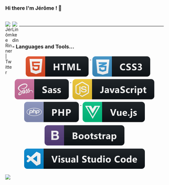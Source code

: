 ### Hi there I'm Jérôme ! 👋

<br/>
<a target="_blank rel=noopener" href="https://twitter.com/helixfix">
  <img align="left" alt="Jérôme Rinner| Twitter" width="22px" src="https://cdn.jsdelivr.net/npm/simple-icons@v3/icons/twitter.svg" />
</a>
<a target="_blank rel=noopener" href="https://fr.linkedin.com/in/jerome-rinner-helixfix-developpeur-web-mulhouse">
  <img align="left" alt="Linkedin" width="22px" src="https://cdn.jsdelivr.net/npm/simple-icons@v3/icons/linkedin.svg" />
</a>

---

<br />

### - Languages and Tools...

<p align="center">

<a href="#">  
    <img src="https://raw.githubusercontent.com/HelixFix/HelixFix/master/svg/dev/languages/html.svg" alt="html" style="vertical-align:top; margin:4px">
</a>

<a href="#">  
    <img src="https://raw.githubusercontent.com/HelixFix/HelixFix/master/svg/dev/languages/css3.svg" alt="html" style="vertical-align:top; margin:4px">
</a>

<a href="#">  
    <img src="https://raw.githubusercontent.com/HelixFix/HelixFix/master/svg/dev/languages/sass.svg" alt="html" style="vertical-align:top; margin:4px">
</a>

<a href="#">
    <img src="https://raw.githubusercontent.com/HelixFix/HelixFix/master/svg/dev/languages/js.svg" alt="js" style="vertical-align:top; margin:4px">
</a>

<a href="#">  
    <img src="https://raw.githubusercontent.com/HelixFix/HelixFix/master/svg/dev/languages/php.svg" alt="html" style="vertical-align:top; margin:4px">
</a>

<a href="#">
    <img src="https://raw.githubusercontent.com/HelixFix/HelixFix/master/svg/dev/frameworks/vue.svg" alt="vue" style="vertical-align:top; margin:4px">
</a>

<a href="#">
    <img src="https://raw.githubusercontent.com/HelixFix/HelixFix/master/svg/dev/frameworks/bootstrap.svg" alt="bootstrap" style="vertical-align:top; margin:6px 4px">
</a>

<a href="#">
    <img src="https://raw.githubusercontent.com/HelixFix/HelixFix/master/svg/dev/tools/visualstudio_code.svg" alt="vscode" style="vertical-align:top; margin:4px">
</a>

</p>

<p align="center">
  
![](https://komarev.com/ghpvc/?username=HelixFix)

</p>

<!--
**HelixFix/HelixFix** is a ✨ _special_ ✨ repository because its `README.md` (this file) appears on your GitHub profile.

Here are some ideas to get you started:

- 🔭 I’m currently working on ...
- 🌱 I’m currently learning ...
- 👯 I’m looking to collaborate on ...
- 🤔 I’m looking for help with ...
- 💬 Ask me about ...
- 📫 How to reach me: ...
- 😄 Pronouns: ...
- ⚡ Fun fact: ...
-->
